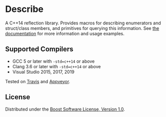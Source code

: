 # Describe

A C++14 reflection library. Provides macros for describing enumerators and
struct/class members, and primitives for querying this information. See
[the documentation](https://www.boost.org/doc/libs/develop/libs/describe/)
for more information and usage examples.

## Supported Compilers

* GCC 5 or later with `-std=c++14` or above
* Clang 3.6 or later with `-std=c++14` or above
* Visual Studio 2015, 2017, 2019

Tested on [Travis](https://travis-ci.org/github/pdimov/describe/) and
[Appveyor](https://ci.appveyor.com/project/pdimov/describe).

## License

Distributed under the
[Boost Software License, Version 1.0](http://boost.org/LICENSE_1_0.txt).
